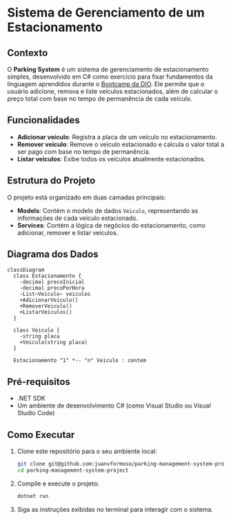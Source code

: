 # Sistema de Gerenciamento de um Estacionamento

## Contexto

O **Parking System** é um sistema de gerenciamento de estacionamento simples, desenvolvido em C# como exercício para fixar fundamentos da linguagem aprendidos durante o [Bootcamp da DIO](https://web.dio.me/track/coding-the-future-xp-full-stack-developer). Ele permite que o usuário adicione, remova e liste veículos estacionados, além de calcular o preço total com base no tempo de permanência de cada veículo.

## Funcionalidades

- **Adicionar veículo**: Registra a placa de um veículo no estacionamento.
- **Remover veículo**: Remove o veículo estacionado e calcula o valor total a ser pago com base no tempo de permanência.
- **Listar veículos**: Exibe todos os veículos atualmente estacionados.

## Estrutura do Projeto

O projeto está organizado em duas camadas principais:

- **Models**: Contém o modelo de dados `Veiculo`, representando as informações de cada veículo estacionado.
- **Services**: Contém a lógica de negócios do estacionamento, como adicionar, remover e listar veículos.

## Diagrama dos Dados
```mermaid
classDiagram
  class Estacionamento {
    -decimal precoInicial
    -decimal precoPorHora
    -List~Veiculo~ veiculos
    +AdicionarVeiculo()
    +RemoverVeiculo()
    +ListarVeiculos()
  }

  class Veiculo {
    -string placa
    +Veiculo(string placa)
  }

  Estacionamento "1" *-- "n" Veiculo : contem
```

## Pré-requisitos

- .NET SDK
- Um ambiente de desenvolvimento C# (como Visual Studio ou Visual Studio Code)

## Como Executar

1. Clone este repositório para o seu ambiente local:

   ```bash
   git clone git@github.com:juanvformoso/parking-management-system-project.git
   cd parking-management-system-project

2. Compile e execute o projeto:
    ```bash
    dotnet run

3. Siga as instruções exibidas no terminal para interagir com o sistema.
